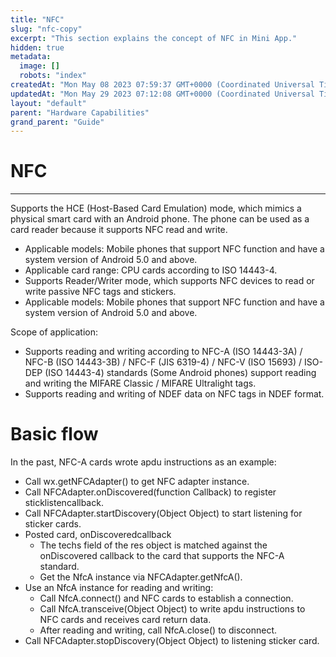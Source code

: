 ```yaml
---
title: "NFC"
slug: "nfc-copy"
excerpt: "This section explains the concept of NFC in Mini App."
hidden: true
metadata: 
  image: []
  robots: "index"
createdAt: "Mon May 08 2023 07:59:37 GMT+0000 (Coordinated Universal Time)"
updatedAt: "Mon May 29 2023 07:12:08 GMT+0000 (Coordinated Universal Time)"
layout: "default"
parent: "Hardware Capabilities"
grand_parent: "Guide"
---
```

# NFC 
*** 
Supports the HCE (Host-Based Card Emulation) mode, which mimics a physical smart card with an Android phone. The phone can be used as a card reader because it supports NFC read and write.

- Applicable models: Mobile phones that support NFC function and have a system version of Android 5.0 and above.
- Applicable card range: CPU cards according to ISO 14443-4.
- Supports Reader/Writer mode, which supports NFC devices to read or write passive NFC tags and stickers.
- Applicable models: Mobile phones that support NFC function and have a system version of Android 5.0 and above.

Scope of application:

- Supports reading and writing according to NFC-A (ISO 14443-3A) / NFC-B (ISO 14443-3B) / NFC-F (JIS 6319-4) / NFC-V (ISO 15693) / ISO-DEP (ISO 14443-4) standards (Some Android phones) support reading and writing the MIFARE Classic / MIFARE Ultralight tags.
- Supports reading and writing of NDEF data on NFC tags in NDEF format.

# Basic flow

In the past, NFC-A cards wrote apdu instructions as an example:

- Call wx.getNFCAdapter() to get NFC adapter instance.
- Call NFCAdapter.onDiscovered(function Callback) to register sticklistencallback.
- Call NFCAdapter.startDiscovery(Object Object) to start listening for sticker cards.
- Posted card, onDiscoveredcallback
  - The techs field of the res object is matched against the onDiscovered callback to the card that supports the NFC-A standard.
  - Get the NfcA instance via NFCAdapter.getNfcA().
- Use an NfcA instance for reading and writing:
  - Call NfcA.connect() and NFC cards to establish a connection.
  - Call NfcA.transceive(Object Object) to write apdu instructions to NFC cards and receives card return data.
  - After reading and writing, call NfcA.close() to disconnect.
- Call NFCAdapter.stopDiscovery(Object Object) to listening sticker card.
